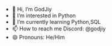 - 👋 Hi, I’m GodJiy
- 👀 I’m interested in Python
- 🌱 I’m currently learning Python,SQL
- 📫 How to reach me Discord: @godjiy
- 😄 Pronouns: He/Him
